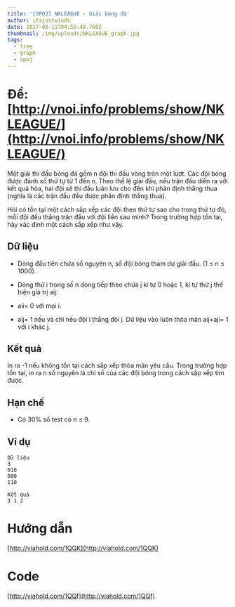```yaml
---
title: '[SPOJ] NKLEAGUE - Giải bóng đá'
author: itsjustwinds
date: 2017-08-11T04:55:48.768Z
thumbnail: /img/uploads/NKLEAGUE_graph.jpg
tags:
  - tree
  - graph
  - spoj
---
```

# Đề: [http://vnoi.info/problems/show/NKLEAGUE/](http://vnoi.info/problems/show/NKLEAGUE/)

Một giải thi đấu bóng đá gồm n đội thi đấu vòng tròn một lượt. Các đội bóng được đánh số thứ tự từ 1 đến n. Theo thể lệ giải đấu, nếu trận đấu diễn ra với kết quả hòa, hai đội sẽ thi đấu luân lưu cho đến khi phân định thắng thua \(nghĩa là các trận đấu đều được phân định thắng thua\).

Hỏi có tồn tại một cách sắp xếp các đội theo thứ tự sao cho trong thứ tự đó, mỗi đội đều thắng trận đấu với đội liền sau mình? Trong trường hợp tồn tại, hãy xác định một cách sắp xếp như vậy.

## Dữ liệu

* Dòng đầu tiên chứa số nguyên n, số đội bóng tham dự giải đấu. \(1 ≤ n ≤ 1000\).

* Dòng thứ i trong số n dòng tiếp theo chứa j kí tự 0 hoặc 1, kí tự thứ j thế hiện giá trị aij:
* aii= 0 với mọi i.
* aij= 1 nếu và chỉ nếu đội i thắng đội j. Dữ liệu vào luôn thỏa mãn aij+aji= 1 với i khác j.


## Kết quả

In ra -1 nếu không tồn tại cách sắp xếp thỏa mãn yêu cầu. Trong trường hợp tồn tại, in ra n số nguyên là chỉ số của các đội bóng trong cách sắp xếp tìm được.

## Hạn chế

* Có 30% số test có n ≤ 9.

## Ví dụ

```
Dữ liệu
3
010
000
110

Kết quả
3 1 2
```

# Hướng dẫn 

[http://viahold.com/1QQK](http://viahold.com/1QQK)

# Code

[http://viahold.com/1QQf](http://viahold.com/1QQf)

